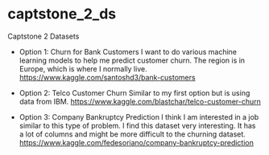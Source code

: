 # captstone_2_ds
Captstone 2 Datasets
- Option 1: Churn for Bank Customers
I want to do various machine learning models to help me predict customer churn. The region is in Europe, which is where I normally live. 
https://www.kaggle.com/santoshd3/bank-customers
  

- Option 2: Telco Customer Churn 
Similar to my first option but is using data from IBM. 
https://www.kaggle.com/blastchar/telco-customer-churn

- Option 3: Company Bankruptcy Prediction
I think I am interested in a job similar to this type of problem. I find this dataset very interesting. It has a lot of columns and might be more difficult to the churning dataset.
https://www.kaggle.com/fedesoriano/company-bankruptcy-prediction
